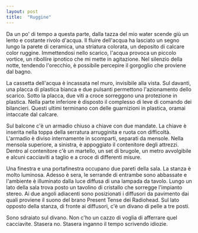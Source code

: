 ```yaml
---
layout: post
title:  "Ruggine"
---
```

Da un po' di tempo a questa parte, dalla tazza del mio water scende giù un lento e costante rivolo d'acqua. 
Il fluire dell'acqua ha lasciato un segno lungo la parete di ceramica, una striatura colorata, un deposito di calcare color ruggine.
Immettendosi nello scarico, l'acqua provoca un piccolo vortice, un ribollire ipnotico che mi mette in agitazione.
Nel silenzio della notte, tendendo l'orecchio, è possibile percepire il gorgoglio che proviene dal bagno.

La cassetta dell'acqua è incassata nel muro, invisibile alla vista. Sul davanti, una placca di plastica bianca e due pulsanti permettono l'azionamento dello scarico.
Sotto la placca, due viti a croce sorreggono una protezione in plastica. Nella parte inferiore è disposto il complesso di leve di comando dei bilancieri.
Questi ultimi terminano con delle guarnizioni in plastica, oramai intaccate dal calcare.

Sul balcone c'è un armadio chiuso a chiave con due mandate. La chiave è inserita nella toppa della serratura arrugginita e ruota con difficoltà.
L'armadio è diviso internamente in scomparti, separati da mensole. Nella mensola superiore, a sinistra, è appoggiato il contenitore degli attrezzi. 
Dentro al contenitore c'è un martello, un set di brugole, un metro avvolgibile e alcuni cacciaviti a taglio e a croce di differenti misure. 

Una finestra e una portafinestra occupano due pareti della sala. 
La stanza è molto luminosa. Adesso è sera, le serrande di entrambe sono abbassate e l'ambiente è illuminato dalla luce diffusa di una lampada da tavolo.
Lungo un lato della sala trova posto un tavolino di cristallo che sorregge l'impianto stereo.
Ai due angoli adiacenti sono posizionati i diffusori da pavimento dai quali proviene il suono del brano Present Tense dei Radiohead.
Sul lato opposto della stanza, di fronte ai diffusori, c'è un divano di pelle a tre posti.

Sono sdraiato sul divano.
Non c'ho un cazzo di voglia di afferrare quel cacciavite.
Stasera no. Stasera inganno il tempo scrivendo idiozie.
